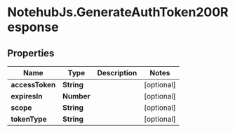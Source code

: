 # NotehubJs.GenerateAuthToken200Response

## Properties

| Name            | Type       | Description | Notes      |
| --------------- | ---------- | ----------- | ---------- |
| **accessToken** | **String** |             | [optional] |
| **expiresIn**   | **Number** |             | [optional] |
| **scope**       | **String** |             | [optional] |
| **tokenType**   | **String** |             | [optional] |
